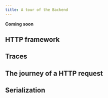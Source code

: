 ```yaml
---
title: A tour of the Backend
---
```


**Coming soon**
## HTTP framework

## Traces

## The journey of a HTTP request

## Serialization

